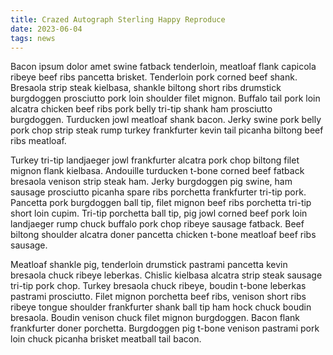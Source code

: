 ```yaml
---
title: Crazed Autograph Sterling Happy Reproduce
date: 2023-06-04
tags: news
---
```


Bacon ipsum dolor amet swine fatback tenderloin, meatloaf flank capicola ribeye beef ribs pancetta brisket.  Tenderloin pork corned beef shank.  Bresaola strip steak kielbasa, shankle biltong short ribs drumstick burgdoggen prosciutto pork loin shoulder filet mignon.  Buffalo tail pork loin alcatra chicken beef ribs pork belly tri-tip shank ham prosciutto burgdoggen.  Turducken jowl meatloaf shank bacon.  Jerky swine pork belly pork chop strip steak rump turkey frankfurter kevin tail picanha biltong beef ribs meatloaf.

Turkey tri-tip landjaeger jowl frankfurter alcatra pork chop biltong filet mignon flank kielbasa.  Andouille turducken t-bone corned beef fatback bresaola venison strip steak ham.  Jerky burgdoggen pig swine, ham sausage prosciutto picanha spare ribs porchetta frankfurter tri-tip pork.  Pancetta pork burgdoggen ball tip, filet mignon beef ribs porchetta tri-tip short loin cupim.  Tri-tip porchetta ball tip, pig jowl corned beef pork loin landjaeger rump chuck buffalo pork chop ribeye sausage fatback.  Beef biltong shoulder alcatra doner pancetta chicken t-bone meatloaf beef ribs sausage.

Meatloaf shankle pig, tenderloin drumstick pastrami pancetta kevin bresaola chuck ribeye leberkas.  Chislic kielbasa alcatra strip steak sausage tri-tip pork chop.  Turkey bresaola chuck ribeye, boudin t-bone leberkas pastrami prosciutto.  Filet mignon porchetta beef ribs, venison short ribs ribeye tongue shoulder frankfurter shank ball tip ham hock chuck boudin bresaola.  Boudin venison chuck filet mignon burgdoggen.  Bacon flank frankfurter doner porchetta.  Burgdoggen pig t-bone venison pastrami pork loin chuck picanha brisket meatball tail bacon.